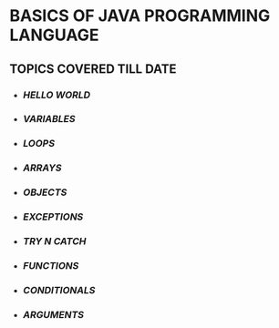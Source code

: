 # BASICS OF JAVA PROGRAMMING LANGUAGE

## TOPICS COVERED TILL DATE

* ### *HELLO WORLD*
* ### *VARIABLES*
* ### *LOOPS*
* ### *ARRAYS*
* ### *OBJECTS*
* ### *EXCEPTIONS*
* ### *TRY N CATCH*
* ### *FUNCTIONS*
* ### *CONDITIONALS*
* ### *ARGUMENTS*



